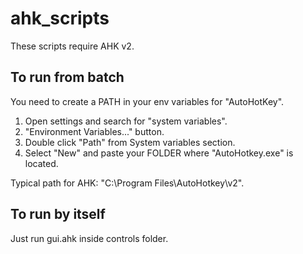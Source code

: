# ahk_scripts
These scripts require AHK v2.

## To run from batch
You need to create a PATH in your env variables for "AutoHotKey".

1. Open settings and search for "system variables".
2. "Environment Variables..." button.
3. Double click "Path" from System variables section.
4. Select "New" and paste your FOLDER where "AutoHotkey.exe" is located.

Typical path for AHK: "C:\Program Files\AutoHotkey\v2".

## To run by itself
Just run gui.ahk inside controls folder.